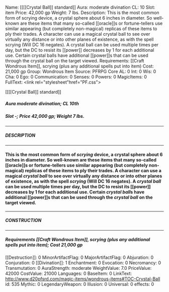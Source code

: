 Name: [[[[Crystal Ball]] standard]]
Aura: moderate divination
CL: 10
Slot: item
Price: 42,000 gp
Weight: 7 lbs.
Description: This is the most common form of scrying device, a crystal sphere about 6 inches in diameter. So well-known are these items that many so-called [[oracle]]s or fortune-tellers use similar appearing (but completely non-magical) replicas of these items to ply their trades. A character can use a magical crystal ball to see over virtually any distance or into other planes of existence, as with the spell scrying (Will DC 16 negates). A crystal ball can be used multiple times per day, but the DC to resist its [[power]] decreases by 1 for each additional use. Certain crystal balls have additional [[power]]s that can be used through the crystal ball on the target viewed.
Requirements: [[Craft Wondrous Item]], scrying (plus any additional spells put into item)
Cost: 21,000 gp
Group: Wondrous Item
Source: PFRPG Core
AL: 0
Int: 0
Wis: 0
Cha: 0
Ego: 0
Communication: 0
Senses: 0
Powers: 0
MagicItems: 0
FullText: <link rel="stylesheet"href="PF.css"><div class="heading"><p class="alignleft">[[[[Crystal Ball]] standard]]</p><div style="clear: both;"></div></div><div><h5><b>Aura </b>moderate divination; <b>CL </b>10th</h5><h5><b>Slot </b>-; <b>Price </b>42,000 gp; <b>Weight </b>7 lbs.</h5></div><hr/><div><h5><b>DESCRIPTION</b></h5></div><hr/><div><h4><p>This is the most common form of <i>scrying</i> device, a crystal sphere about 6 inches in diameter. So well-known are these items that many so-called [[oracle]]s or fortune-tellers use similar appearing (but completely non-magical) replicas of these items to ply their trades. A character can use a magical <i>crystal ball</i> to see over virtually any distance or into other planes of existence, as with the spell <i>scrying</i> (Will DC 16 negates). A <i>crystal ball</i> can be used multiple times per day, but the DC to resist its [[power]] decreases by 1 for each additional use. Certain <i>crystal ball</i>s have additional [[power]]s that can be used through the <i>crystal ball</i> on the target viewed.</p></h4></div><hr/><div><h5><b>CONSTRUCTION</b></h5></div><hr/><div><h5><b>Requirements </b>[[Craft Wondrous Item]], scrying (plus any additional spells put into item); <b>Cost </b>21,000 gp</h5></div>
[[Destruction]]: 0
MinorArtifactFlag: 0
MajorArtifactFlag: 0
Abjuration: 0
Conjuration: 0
[[Divination]]: 1
Enchantment: 0
Evocation: 0
Necromancy: 0
Transmutation: 0
AuraStrength: moderate
WeightValue: 7.0
PriceValue: 42000
CostValue: 21000
Languages: 0
BaseItem: 0
LinkText: http://www.d20pfsrd.com/magic-items/wondrous-items#TOC-Crystal-Ball
id: 535
Mythic: 0
LegendaryWeapon: 0
Illusion: 0
Universal: 0
effects: 0
